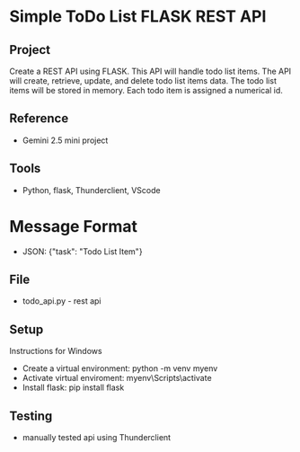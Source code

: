 # Simple ToDo List FLASK REST API

## Project
Create a REST API using FLASK.  This API will handle todo list items. The API will create, retrieve, update, and delete todo list items data. The todo list items will be stored in memory.  Each todo item is assigned a numerical id.

## Reference
- Gemini 2.5 mini project

## Tools
- Python, flask, Thunderclient, VScode

# Message Format
- JSON: {"task": "Todo List Item"}
  
## File
- todo_api.py - rest api

## Setup
Instructions for Windows
- Create a virtual environment: python -m venv myenv
- Activate virtual enviroment: myenv\Scripts\activate
- Install flask: pip install flask


## Testing
- manually tested api using Thunderclient

